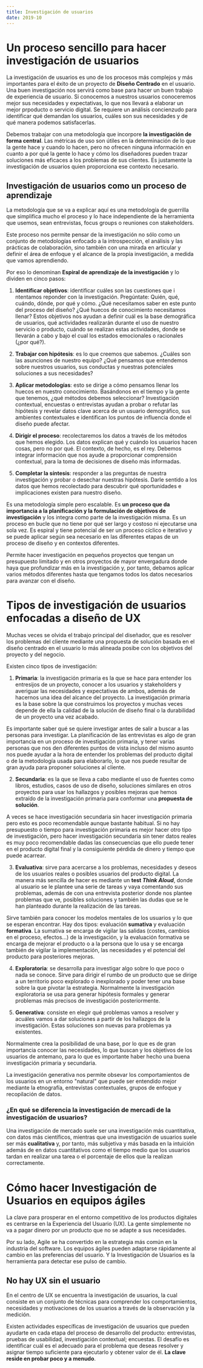 ```yaml
---
title: Investigación de usuarios
date: 2019-10
---
```


# Un proceso sencillo para hacer investigación de usuarios #

La investigación de usuarios es uno de los procesos más complejos y más importantes para el éxito de un proyecto de **Diseño Centrado** en el usuario. Una buen investigación nos servirá como base para hacer un buen trabajo de experiencia de usuario. Si conocemos a nuestros usuarios conoceremos mejor sus necesidades y expectativas, lo que nos llevará a elaborar un mejor prpoducto o servicio digital. Se requiere un análisis concienzudo para identificar qué demandan los usuarios, cuáles son sus necesidades y de qué manera podemos satisfacerlas.

Debemos trabajar con una metodología que incorpore **la investigación de forma central**. Las métricas de uso son útiles en la determinación de lo que la gente hace y cuando lo hacen, pero no ofrecen ninguna información en cuanto a por qué la gente lo hace y cómo los diseñadores pueden trazar soluciones más eficaces a los problemas de sus clientes. Es justamente la investigación de usuarios quien proporciona ese contexto necesario.

## Investigación de usuarios como un proceso de aprendizaje ##

La metodología que se va a explicar aquí es una metodología de guerrilla que simplifica mucho el proceso y lo hace independiente de la herramienta que usemos, sean entrevistas, focus groups o reuniones con stakeholders.

Este proceso nos permite pensar de la investigación no sólo como un conjunto de metodologías enfocado a la introspección, el análisis y las prácticas de colaboración, sino también con una mirada en articular y definir el área de enfoque y el alcance de la propia investigación, a medida que vamos aprendiendo.

Por eso lo denominan **Espiral de aprendizaje de la investigación** y lo dividen en cinco pasos:

1. **Identificar objetivos**: identificar cuáles son las cuestiones que i ntentamos reponder con la investigación. Pregúntate: Quién, qué, cuándo, dónde, por qué y cómo. ¿Qué necesitamos saber en este punto del proceso del diseño? ¿Qué huecos de conocimiento necesitamos llenar? Estos objetivos nos ayudan a definir cuál es la base demográfica de usuarios, qué actividades realizarán durante el uso de nuestro servicio o producto, cuándo se realizan estas actividades, donde se llevarán a cabo y bajo el cual los estados emocionales o racionales (¿por qué?).

2. **Trabajar con hipótesis**: es lo que creemos que sabemos. ¿Cuáles son las asunciones de nuestro equipo? ¿Qué pensamos que entendemos sobre nuestros usuarios, sus conductas y nuestras potenciales soluciones a sus necesidades?

3. **Aplicar metodologías**: esto se dirige a cómo pensamos llenar los huecos en nuestro conocimiento. Basándonos en el tiempo y la gente que tenemos, ¿qué métodos debemos seleccionar? Investigación contextual, encuestas o entrevistas ayudan a probar o refutar las hipótesis y revelar datos clave acerca de un usuario demográfico, sus ambientes contextuales e identifican los puntos de influencia donde el diseño puede afectar.

4. **Dirigir el proceso**: recolectaremos los datos a través de los métodos que hemos elegido. Los datos explican qué y cuándo los usuarios hacen cosas, pero no por qué. El contexto, de hecho, es el rey. Debemos integrar información que nos ayude a proporcionar comprensión contextual, para la toma de decisiones de diseño más informadas.

5. **Completar la síntesis**: responder a las preguntas de nuestra investigación y probar o desechar nuestras hipótesis. Darle sentido a los datos que hemos recolectado para descubrir qué oportunidades e implicaciones existen para nuestro diseño.

Es una metodología simple pero escalable. Es **un proceso que da importancia a la planificación y la formulación de objetivos de investigación** y los integra como parte de la investigación misma. Es un proceso en bucle que no tiene por qué ser largo y costoso ni ejecutarse una sola vez. Es espiral y tiene potencial de ser un proceso cíclico e iterativo y se puede aplicar según sea necesario en las diferentes etapas de un proceso de diseño y en contextos diferentes.

Permite hacer investigación en pequeños proyectos que tengan un presupuesto limitado y en otros proyectos de mayor envergadura donde haya que profundizar más en la investigación y, por tanto, debamos aplicar varios métodos diferentes hasta que tengamos todos los datos necesarios para avanzar con el diseño.

# Tipos de investigación de usuarios enfocadas a diseño de UX #

Muchas veces se olvida el trabajo principal del diseñador, que es resolver los problemas del cliente mediante una propuesta de solución basada en el diseño centrado en el usuario lo más alineada posibe con los objetivos del proyecto y del negocio.


Existen cinco tipos de investigación:

1. **Primaria**: la investigación primaria es la que se hace para entender los entresijos de un proyecto, conocer a los usuarios y stakeholders y averiguar las necesidades y expectativas de ambos, además de hacernos una idea del alcance del proyecto. La investigación primaria es la base sobre la que construimos los proyectos y muchas veces depende de ella la calidad de la solución de diseño final o la durabilidad de un proyecto una vez acabado.

Es importante saber qué se quiere investigar antes de salir a buscar a las personas para investigar. La planificación de las entrevistas es algo de gran importancia en un proceso de investigación primaria, y tener varias personas que nos den diferentes puntos de vista incluso del mismo asunto nos puede ayudar a la hora de entender los problemas del producto digital o de la metodología usada para elaborarlo, lo que nos puede resultar de gran ayuda para proponer soluciones al cliente.

2. **Secundaria**: es la que se lleva a cabo mediante el uso de fuentes como libros, estudios, casos de uso de diseño, soluciones similares en otros proyectos para usar los hallazgos y posibles mejoras que hemos extraído de la investigación primaria para conformar una **propuesta de solución**.

A veces se hace investigación secundaria sin hacer investigación primaria pero esto es poco recomendable aunque bastante habitual. Si no hay presupuesto o tiempo para investigación primaria es mejor hacer otro tipo de investigación, pero hacer investigación secundaria sin tener datos reales es muy poco recomendable dadas las consecuencias que ello puede tener en el producto digital final y la consiguiente pérdida de dinero y tiempo que puede acarrear.

3. **Evaluativa**: sirve para acercarse a los problemas, necesidades y deseos de los usuarios reales o posibles usuarios del producto digital. La manera más sencilla de hacer es mediante un **test *Think Aloud***, donde al usuario se le plantee una serie de tareas y vaya comentando sus problemas, además de con una entrevista posterior donde nos plantee problemas que ve, posibles soluciones y también las dudas que se le han planteado durante la realización de las tareas.

Sirve también para conocer los modelos mentales de los usuarios y lo que se esperan encontrar. Hay dos tipos: evaluación **sumativa** y evaluación **formativa**. La sumativa se encarga de vigilar las salidas (costes, cambios en el proceso, efectos...) de la investigación, y la evaluación formativa se encarga de mejorar el producto o a la persona que lo usa y se encarga también de vigilar la implementación, las necesidades y el potencial del producto para posteriores mejoras.

4. **Exploratoria**: se desarrolla para investigar algo sobre lo que poco o nada se conoce. Sirve para dirigir el rumbo de un producto que se dirige a un territorio poco explorado o inexplorado y poder tener una base sobre la que pivotar la estrategia. Normalmente la investigación exploratoria se usa para generar hipótesis formales y generar problemas más precisos de investigación posteriormente.

5. **Generativa**: consiste en elegir qué problemas vamos a resolver y acuáles vamos a dar soluciones a partir de los hallazgos de la investigación. Estas soluciones son nuevas para problemas ya existentes.

Normalmente crea la posibilidad de una base, por lo que es de gran importancia conocer las necesidades, lo que buscan y los objetivos de los usuarios de antemano, para lo que es importante haber hecho una buena investigación primaria y secundaria. 

La investigación generativa nos permite obsevar los comportamientos de los usuarios en un entorno "natural" que puede ser entendido mejor mediante la etnografía, entrevistas contextuales, grupos de enfoque y recopilación de datos.

### ¿En qué se diferencia la investigación de mercadi de la investigación de usuarios? ###

Una investigación de mercado suele ser una investigación más cuantitativa, con datos más científicos, mientras que una investigación de usuarios suele ser más **cualitativa** y, por tanto, más subjetiva y más basada en la intuición además de en datos cuantitativos como el tiempo medio que los usuarios tardan en realizar una tarea o el porcentaje de ellos que la realizan correctamente.

# Cómo hacer Investigación de Usuarios en equipos ágiles #

La clave para prosperar en el entorno competitivo de los productos digitales es centrarse en la Experiencia del Usuario (UX). La gente simplemente no va a pagar dinero por un producto que no se adapte a sus necesidades.

Por su lado, Agile se ha convertido en la estrategia más común en la industria del software. Los equipos ágiles pueden adaptarse rápidamente al cambio en las preferencias del usuario. Y la Investigación de Usuarios es la herramienta para detectar ese pulso de cambio.

## No hay UX sin el usuario ##

En el centro de UX se encuentra la investigación de usuarios, la cual consiste en un conjunto de técnicas para comprender los comportamientos, necesidades y motivaciones de los usuarios a través de la observación y la medición. 

Existen actividades específicas de investigación de usuarios que pueden ayudarte en cada etapa del proceso de desarrollo del producto: entrevistas, pruebas de usabilidad, investigación contextual; encuestas. El desafío es identificar cuál es el adecuado para el problema que deseas resolver y asignar tiempo suficiente para ejecutarlo y obtener valor de él. **La clave reside en probar poco y a menudo**.
